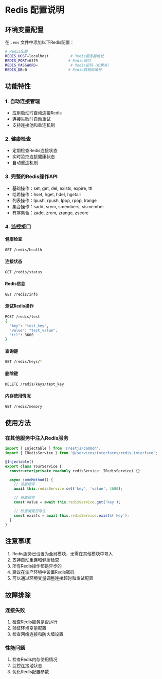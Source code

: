 # Redis 配置说明

## 环境变量配置

在 `.env` 文件中添加以下Redis配置：

```bash
# Redis配置
REDIS_HOST=localhost          # Redis服务器地址
REDIS_PORT=6379              # Redis端口
REDIS_PASSWORD=               # Redis密码（如果有）
REDIS_DB=0                   # Redis数据库编号
```

## 功能特性

### 1. 自动连接管理

- 应用启动时自动连接Redis
- 连接失败时自动重试
- 支持连接池和重连机制

### 2. 健康检查

- 定期检查Redis连接状态
- 实时监控连接健康状态
- 自动重连机制

### 3. 完整的Redis操作API

- 基础操作：set, get, del, exists, expire, ttl
- 哈希操作：hset, hget, hdel, hgetall
- 列表操作：lpush, rpush, lpop, rpop, lrange
- 集合操作：sadd, srem, smembers, sismember
- 有序集合：zadd, zrem, zrange, zscore

### 4. 监控接口

#### 健康检查

```bash
GET /redis/health
```

#### 连接状态

```bash
GET /redis/status
```

#### Redis信息

```bash
GET /redis/info
```

#### 测试Redis操作

```bash
POST /redis/test
{
  "key": "test_key",
  "value": "test_value",
  "ttl": 3600
}
```

#### 查询键

```bash
GET /redis/keys/*
```

#### 删除键

```bash
DELETE /redis/keys/test_key
```

#### 内存使用情况

```bash
GET /redis/memory
```

## 使用方法

### 在其他服务中注入Redis服务

```typescript
import { Injectable } from '@nestjs/common';
import { IRedisService } from '@/services/interfaces/redis.interface';

@Injectable()
export class YourService {
  constructor(private readonly redisService: IRedisService) {}

  async someMethod() {
    // 设置缓存
    await this.redisService.set('key', 'value', 3600);

    // 获取缓存
    const value = await this.redisService.get('key');

    // 检查键是否存在
    const exists = await this.redisService.exists('key');
  }
}
```

## 注意事项

1. Redis服务已设置为全局模块，无需在其他模块中导入
2. 支持自动重连和健康检查
3. 所有Redis操作都是异步的
4. 建议在生产环境中设置Redis密码
5. 可以通过环境变量调整连接超时和重试配置

## 故障排除

### 连接失败

1. 检查Redis服务是否运行
2. 验证环境变量配置
3. 检查网络连接和防火墙设置

### 性能问题

1. 检查Redis内存使用情况
2. 监控连接池状态
3. 优化Redis配置参数
